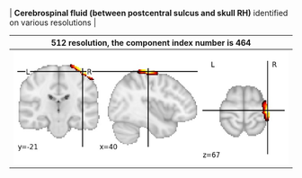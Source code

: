 


| **Cerebrospinal fluid (between postcentral sulcus and skull RH)** identified on various resolutions |

| 512 resolution, the component index number is 464|  
|:---:|  
| ![Component 512](../512/final/464.jpg "From component 512: Cerebrospinal fluid (between postcentral sulcus and skull RH)") |